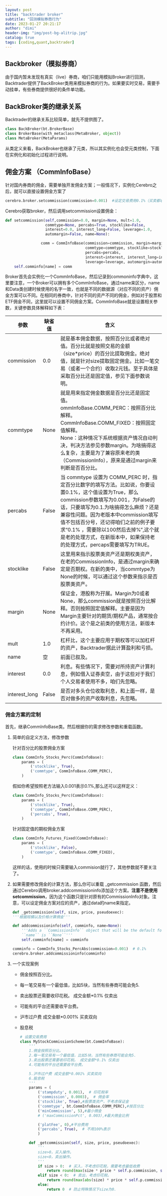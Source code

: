 ```yaml
---
layout: post
title: "backtrader broker"
subtitle: "回测模拟券商行为"
date: 2023-01-27 20:21:17
author: "dimi"
header-img: "img/post-bg-alitrip.jpg"
catalog: true
tags: [coding,quant,backtrader]
---
```


##  Backbroker（模拟券商）

由于国内暂未发现有真实（live）券商，咱们只能用模拟Broker进行回测，Backtrader提供了BackBroker类用来模拟券商的行为。如果要实时交易，需要手动挂单，有些券商提供很好的条件单功能。

## BackBroker类的继承关系

Backtrader的继承关系比较简单，就先不提供图了。

```python
class BackBroker(bt.BrokerBase)
class BrokerBase(with_metaclass(MetaBroker, object))
class MetaBroker(MetaParams)
```

从类定义来看，BackBroker也继承了元类，所以其实例化也会受元类控制，下面在实例化和初始化过程进行说明。



## 佣金方案 （CommInfoBase）

针对国内券商的佣金，需要单独开发佣金方案；一般情况下，实例化Cerebro之后，就可以直接设置佣金方案了

```python
cerebro.broker.setcommission(commission=0.001)  #设定交易费用0.1%（买卖都收）
```

Cerebro获取broker，然后调用setcommission设置佣金：

```python
def setcommission(self,commission=0.0, margin=None, mult=1.0,
                  commtype=None, percabs=True, stocklike=False,
                  interest=0.0, interest_long=False, leverage=1.0,
                  automargin=False, name=None):

                comm = CommInfoBase(commission=commission, margin=margin, mult=mult,
                                    commtype=commtype, stocklike=stocklike,
                                    percabs=percabs,
                                    interest=interest, interest_long=interest_long,
                                    leverage=leverage, automargin=automargin)
    self.comminfo[name] = comm
```

Broker首先会实例化一个CommInfoBase，然后记录到commoninfo字典中，这里要注意，一个Broker可以拥有多个CommInfoBase，通过name来区分，name和Data类创建时候使用的名字一致，也就是不同的数据源（对应不同的资产）佣金方案可以不同。在相同的券商中，针对不同的资产不同的佣金，例如对于股票和ETF佣金不同，这里就可以设置不同佣金方案。CommInfoBase就是设置相关参数，关键参数具体解释如下表：

| 参数            | 缺省值   | 含义                    |
| ------------- | ----- | ----------------------------- |
| commission    | 0.0   | 就是基本佣金数据，按照百分比或者绝对值。百分比就是按照交易的金额（size*price）的百分比提取佣金。绝对值，就是针对size提取固定佣金。比如一笔交易（或者一个合约）收取2元钱。至于具体是采取百分比还是固定值，参见下面参数说明。           |
| commtype      | None  | 就是用来指定佣金数据是百分比还是固定值。<br>ommInfoBase.COMM_PERC：按照百分比解释。<br>CommInfoBase.COMM_FIXED：按照固定值解释。<br>None：这种情况下系统根据资产情况自动判决，判决方法参见参数margin。为啥搞得这么复杂，主要是为了兼容原来老的类（CommissionInfo），原来是通过margin来判断是否百分比。                |
| percabs       | False | 当 commtype 设置为 COMM_PERC 时，指定百分比数字的填写方法。比如说，你要设置0.1%，这个值设置为True，那么commission参数填写为0.001，为False的话，只要填写为0.1.为啥搞得怎么麻烦？还是兼容性问题。因为老版本中commission填写值不包括百分号，还记得咱们之前的例子要求“0.1% ，需要除以100然后去掉%”,这个就是老的处理方式，在新版本中，如果保持老的处理方式，percaps需要填写为TRUE。 |
| stocklike     | False | 这里用来指示股票类资产还是期权类资产，在老的CommissionInfo，是通过margin来确定是否期权。在新的类中，当commtype为None的时候，可以通过这个参数来指示是否股票类资产。                |
| margin        | None  | 保证金，港股称为孖展。Margin为0或者None，那么commission就是按照百分比解释。否则按照固定值解释。主要是因为Margin主要针对的期货/期权产品，通常按合约计价。这个是之前类的使用方法，新版本不再采用。      |
| mult          | 1.0   | 杠杆比，这个主要应用于期权等可以加杠杆的资产，Backtrader据此计算盈利和亏损。      |
| name          | 空     | 前面已叙及。             |
| interest      | 0.0   | 利息。有些情况下，需要对所持资产计算利息，例如借入证券卖空，由于这些对于我们个人交易者使用不多，咱们先忽略。          |
| interest_long | False | 是否对多头仓位收取利息，和上面一样，是否对做多的资产收取利息，先忽略。                |

### 佣金方案的定制

首先，继承CommInfoBase类。然后根据你的需求修改参数和重载函数。

1. 简单的自定义方法，修改参数

    针对百分比的股票佣金方案

    ```python
    class CommInfo_Stocks_Perc(CommInfoBase):
        params = (
            ('stocklike', True),
            ('commtype', CommInfoBase.COMM_PERC),
        )
    ```
    
    假如你希望按照老方法输入0.001表示0.1%,那么还可以这样定义：

    ```python
    class CommInfo_Stocks_Perc(CommInfoBase):
        params = (
            ('stocklike', True),
            ('commtype', CommInfoBase.COMM_PERC),
            ('percabs', True),
        )
    ```

    针对固定值的期权佣金方案

    ```python
    class CommInfo_Futures_Fixed(CommInfoBase):
        params = (
            ('stocklike', False),
            ('commtype', CommInfoBase.COMM_FIXED),
        )
    ```

    这样的话，使用的时候只需要输入commision就行了，其他参数就不要关注了。

2. 如果需要修改佣金的计算方法，那么你可以重载 _getcommission 函数，然后通过Cerebro调用broker.addcommissioninfo添加这个方案。**注意不是使用setcommission**，因为这个函数只是针对原有的CommissionInfo对象。注意，可以设定佣金方案对应的资产，通过data的name来指定。

    ```python
    def _getcommission(self, size, price, pseudoexec):
    '''根据规模以及价格计算佣金'''

    def addcommissioninfo(self, comminfo, name=None):
        '''Adds a ``CommissionInfo`` object that will be the default for all assets if
        ``name`` is ``None``'''
        self.comminfo[name] = comminfo

    comminfo = CommInfo_Stocks_PercAbs(commission=0.001)  # 0.1%
    cerebro.broker.addcommissioninfo(comminfo)
    ```

3. 一个实现案例

    - 佣金按照百分比。
    - 每一笔交易有一个最低值，比如5块，当然有些券商可能会免5.
    - 卖出股票还需要收印花税。 成交金额*0.1% 仅卖出
    - 可能有的平台还需要收平台费。
    - 沪市过户费 成交金额*0.001% 买卖双向
    - 股息税

        ```python
        # 设置交易费用
        class MyStockCommissionScheme(bt.CommInfoBase):
            '''
            1.佣金按照百分比。
            2.每一笔交易有一个最低值，比如5块，当然有些券商可能会免5.
            3.卖出股票还需要收印花税。 成交金额*0.1% 仅卖出
            4.可能有的平台还需要收平台费。

            5.沪市过户费 成交金额*0.001% 买卖双向
            6.股息税
            '''
            params = (
                ('stampduty', 0.001),  # 印花税率
                ('commission', 0.0003),  # 佣金率
                ('stocklike', True),#股票类资产，不考虑保证金
                ('commtype', bt.CommInfoBase.COMM_PERC),#按百分比
                ('minCommission', 5),#最小佣金
                # ('maxCommissionPct', 0.003),#最大佣金比例

                ('platFee', 0),#平台费用
                ('percabs', True),  # 不用100%表示
                )

            def _getcommission(self, size, price, pseudoexec):
                '''
                size>0，买入操作。
                size<0，卖出操作。
                '''
                if size > 0:  # 买入，不考虑印花税，需要考虑最低收费
                    return round(max(size * price * self.p.commission, self.p.minCommission) + self.p.platFee, 2)
                elif size < 0:  # 卖出，考虑印花税。
                    return round(max(abs(size) * price * self.p.commission,self.p.minCommission) + abs(size) * price * self.p.stampduty + self.p.platFee, 2)
                else:
                    return 0  # 防止特殊情况下size为0.
        ```




